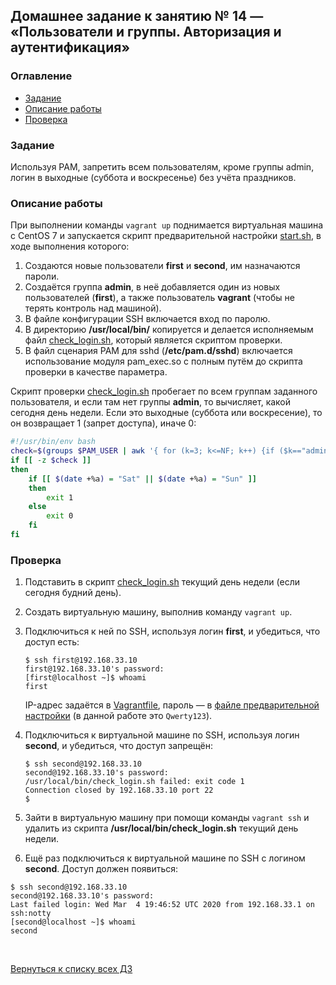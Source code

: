 ## Домашнее задание к занятию № 14 — «Пользователи и группы. Авторизация и аутентификация»    <!-- omit in toc -->

### Оглавление  <!-- omit in toc -->

- [Задание](#Задание)
- [Описание работы](#Описание-работы)
- [Проверка](#Проверка)

### Задание

Используя PAM, запретить всем пользователям, кроме группы admin, логин в выходные (суббота и воскресенье) без учёта праздников.

### Описание работы

При выполнении команды `vagrant up` поднимается виртуальная машина с CentOS 7 и запускается скрипт предварительной настройки [start.sh](start.sh), в ходе выполнения которого:

1. Создаются новые пользователи **first** и **second**, им назначаются пароли.
2. Создаётся группа **admin**, в неё добавляется один из новых пользователей (**first**), а также пользователь **vagrant** (чтобы не терять контроль над машиной).
3. В файле конфигурации SSH включается вход по паролю.
4. В директорию **/usr/local/bin/** копируется и делается исполняемым файл [check_login.sh](check_login.sh), который является скриптом проверки.
5. В файл сценария PAM для sshd (**/etc/pam.d/sshd**) включается использование модуля pam_exec.so с полным путём до скрипта проверки в качестве параметра.

Скрипт проверки [check_login.sh](check_login.sh) пробегает по всем группам заданного пользователя, и если там нет группы **admin**, то вычисляет, какой сегодня день недели. Если это выходные (суббота или воскресение), то он возвращает 1 (запрет доступа), иначе 0:

```bash
#!/usr/bin/env bash
check=$(groups $PAM_USER | awk '{ for (k=3; k<=NF; k++) {if ($k=="admin") print $k } }')
if [[ -z $check ]]
then
    if [[ $(date +%a) = "Sat" || $(date +%a) = "Sun" ]]
    then
        exit 1
    else
        exit 0
    fi
fi
```

### Проверка

1. Подставить в скрипт [check_login.sh](check_login.sh) текущий день недели (если сегодня будний день).
2. Создать виртуальную машину, выполнив команду `vagrant up`.
3. Подключиться к ней по SSH, используя логин **first**, и убедиться, что доступ есть:

    ```console
    $ ssh first@192.168.33.10
    first@192.168.33.10's password: 
    [first@localhost ~]$ whoami
    first
    ```

    IP-адрес задаётся в [Vagrantfile](Vagrantfile), пароль — в [файле предварительной настройки](start.sh) (в данной работе это `Qwerty123`).

4. Подключиться к виртуальной машине по SSH, используя логин **second**, и убедиться, что доступ запрещён:

    ```console
    $ ssh second@192.168.33.10
    second@192.168.33.10's password: 
    /usr/local/bin/check_login.sh failed: exit code 1
    Connection closed by 192.168.33.10 port 22
    $
    ```

5. Зайти в виртуальную машину при помощи команды `vagrant ssh` и удалить из скрипта **/usr/local/bin/check_login.sh** текущий день недели.
6. Ещё раз подключиться к виртуальной машине по SSH с логином **second**. Доступ должен появиться:

```console
$ ssh second@192.168.33.10
second@192.168.33.10's password: 
Last failed login: Wed Mar  4 19:46:52 UTC 2020 from 192.168.33.1 on ssh:notty
[second@localhost ~]$ whoami
second
```

<br/>

[Вернуться к списку всех ДЗ](../README.md)